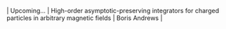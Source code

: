 | Upcoming\.\.\. | High-order asymptotic-preserving integrators for charged particles in arbitrary magnetic fields | Boris Andrews |